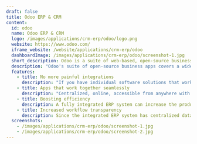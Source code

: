 ```yaml
---
draft: false
title: Odoo ERP & CRM
content:
  id: odoo
  name: Odoo ERP & CRM
  logo: /images/applications/crm-erp/odoo/logo.png
  website: https://www.odoo.com/
  iframe_website: /website/applications/crm-erp/odoo
  dashboardImage: /images/applications/crm-erp/odoo/screenshot-1.jpg
  short_description: Odoo is a suite of web-based, open-source business apps.
  description: "Odoo's suite of open-source business apps covers a wide range of needs, including CRM, e-commerce, accounting, inventory, billing, point of sale and project management. It is very easy to use and fully integrated."
  features:
    - title: No more painful integrations
      description: "If you have individual software solutions that work but don't talk to each other, you are probably entering things more than once and missing a comprehensive overview of what's going on. Between the Odoo apps and the tens of thousands of Community apps, there is something to help address all of your business needs in a single, cost-effective, modular solution."
    - title: Apps that work together seamlessly
      description: "Centralized, online, accessible from anywhere with any device, the Odoo apps work seamlessly together, giving you the ability to automate and track everything you do. Odoo's open-source development model means that thousands of developers and business experts have built the world's largest ecosystem of fully integrated business apps."
    - title: Boosting efficiency
      description: A fully integrated ERP system can increase the productivity and efficiency of trading businesses. It reduces the time spent by individual departments on daily business operations. In addition, it improves employee efficiency by minimizing the manual monitoring of tasks.
    - title: Increased workflow transparency
      description: Since the integrated ERP system has centralized data, tasks and workflows are highly visualized. For instance, if the ERP system is integrated with the project management tool, employees can easily view the tasks of their colleagues. Transparency in the workflow of an enterprise leads to better productivity and relationship management.
  screenshots:
    - /images/applications/crm-erp/odoo/screenshot-1.jpg
    - /images/applications/crm-erp/odoo/screenshot-2.jpg
---
```

